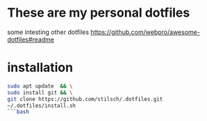 # These are my personal dotfiles
some intesting other dotfiles
https://github.com/webpro/awesome-dotfiles#readme

# installation
```bash
sudo apt update  && \
sudo install git && \
git clone https://github.com/stilsch/.dotfiles.git
~/.dotfiles/install.sh
```bash
